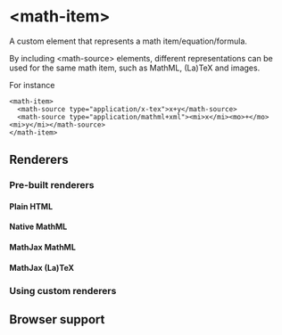 # &lt;math-item&gt;

A custom element that represents a math item/equation/formula.

By including &lt;math-source&gt; elements, different representations can be used for the same math item, such as MathML, (La)TeX and images.

For instance

    <math-item>
      <math-source type="application/x-tex">x+y</math-source>
      <math-source type="application/mathml+xml"><mi>x</mi><mo>+</mo><mi>y</mi></math-source>
    </math-item>

## Renderers

### Pre-built renderers

#### Plain HTML

#### Native MathML

#### MathJax MathML

#### MathJax (La)TeX

### Using custom renderers

## Browser support
